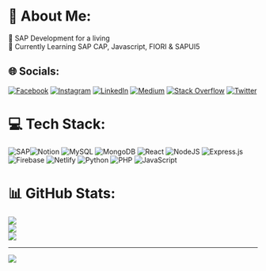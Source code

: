 # 💫 About Me:
🔭 SAP Development for a living<br>🌱 Currently Learning SAP CAP, Javascript, FIORI & SAPUI5


## 🌐 Socials:
[![Facebook](https://img.shields.io/badge/Facebook-%231877F2.svg?logo=Facebook&logoColor=white)](https://facebook.com/https://www.facebook.com/adityaaufar25) [![Instagram](https://img.shields.io/badge/Instagram-%23E4405F.svg?logo=Instagram&logoColor=white)](https://instagram.com/https://www.instagram.com/adityaaufar/) [![LinkedIn](https://img.shields.io/badge/LinkedIn-%230077B5.svg?logo=linkedin&logoColor=white)](https://linkedin.com/in/linkedin.com/in/adityaaufar/) [![Medium](https://img.shields.io/badge/Medium-12100E?logo=medium&logoColor=white)](https://medium.com/@https://medium.com/@adityaaufar) [![Stack Overflow](https://img.shields.io/badge/-Stackoverflow-FE7A16?logo=stack-overflow&logoColor=white)](https://stackoverflow.com/users/adityaaufar) [![Twitter](https://img.shields.io/badge/Twitter-%231DA1F2.svg?logo=Twitter&logoColor=white)](https://twitter.com/https://twitter.com/aufaraditya) 

# 💻 Tech Stack:
![SAP](https://img.shields.io/badge/SAP-ABAP-blue?style=for-the-badge&logo=sap)![Notion](https://img.shields.io/badge/Notion-%23000000.svg?style=for-the-badge&logo=notion&logoColor=white) ![MySQL](https://img.shields.io/badge/mysql-%2300f.svg?style=for-the-badge&logo=mysql&logoColor=white) ![MongoDB](https://img.shields.io/badge/MongoDB-%234ea94b.svg?style=for-the-badge&logo=mongodb&logoColor=white) ![React](https://img.shields.io/badge/react-%2320232a.svg?style=for-the-badge&logo=react&logoColor=%2361DAFB) ![NodeJS](https://img.shields.io/badge/node.js-6DA55F?style=for-the-badge&logo=node.js&logoColor=white) ![Express.js](https://img.shields.io/badge/express.js-%23404d59.svg?style=for-the-badge&logo=express&logoColor=%2361DAFB) ![Firebase](https://img.shields.io/badge/firebase-%23039BE5.svg?style=for-the-badge&logo=firebase) ![Netlify](https://img.shields.io/badge/netlify-%23000000.svg?style=for-the-badge&logo=netlify&logoColor=#00C7B7) ![Python](https://img.shields.io/badge/python-3670A0?style=for-the-badge&logo=python&logoColor=ffdd54) ![PHP](https://img.shields.io/badge/php-%23777BB4.svg?style=for-the-badge&logo=php&logoColor=white) ![JavaScript](https://img.shields.io/badge/javascript-%23323330.svg?style=for-the-badge&logo=javascript&logoColor=%23F7DF1E)
# 📊 GitHub Stats:
![](https://github-readme-stats.vercel.app/api?username=aufaraditya&theme=dark&hide_border=false&include_all_commits=true&count_private=true)<br/>
![](https://github-readme-streak-stats.herokuapp.com/?user=aufaraditya&theme=dark&hide_border=false)<br/>
![](https://github-readme-stats.vercel.app/api/top-langs/?username=aufaraditya&theme=dark&hide_border=false&include_all_commits=true&count_private=true&layout=compact)


---
[![](https://visitcount.itsvg.in/api?id=aufaraditya&icon=0&color=12)](https://visitcount.itsvg.in)

<!-- Proudly created with GPRM ( https://gprm.itsvg.in ) -->
